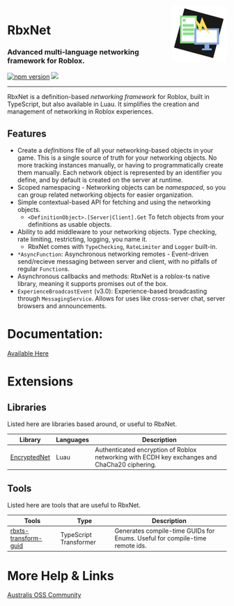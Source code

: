 <img src="logo.png" align="right"/>

<h1>RbxNet</h1>
<h3>Advanced multi-language networking framework for Roblox.</h3>

<a href="https://www.npmjs.com/package/@rbxts/net"><img src="https://badge.fury.io/js/@rbxts%2Fnet.svg" alt="npm version" height="18"></a>
<a href="https://wally.run/package/vorlias/net"><img src="https://img.shields.io/badge/wally%20package-3.0.3-red" height="18"/></a>

---

RbxNet is a definition-based _networking framework_ for Roblox, built in TypeScript, but also available in Luau. It simplifies the creation and management of networking in Roblox experiences.

## Features
- Create a _definitions_ file of all your networking-based objects in your game. This is a single source of truth for your networking objects. No more tracking instances manually, or having to programmatically create them manually. Each network object is represented by an identifier you define, and by default is created on the server at runtime.
- Scoped namespacing - Networking objects can be _namespaced_, so you can group related networking objects for easier organization.
- Simple contextual-based API for fetching and using the networking objects.
    - `<DefinitionObject>.[Server|Client].Get` To fetch objects from your definitions as usable objects.
- Ability to add middleware to your networking objects. Type checking, rate limiting, restricting, logging, you name it.
    - RbxNet comes with `TypeChecking`, `RateLimiter` and `Logger` built-in.
- `*AsyncFunction`: Asynchronous networking remotes - Event-driven send/recieve messaging between server and client, with no pitfalls of regular `Function`s.
- Asynchronous callbacks and methods: RbxNet is a roblox-ts native library, meaning it supports promises out of the box.
- `ExperienceBroadcastEvent` (v3.0): Experience-based broadcasting through `MessagingService`. Allows for uses like cross-server chat, server browsers and announcements.

# Documentation:

[Available Here](https://rbxnet.australis.dev/)

# Extensions

## Libraries
Listed here are libraries based around, or useful to RbxNet.

| Library                                                    | Languages | Description                                                                                   |
|------------------------------------------------------------|-----------|-----------------------------------------------------------------------------------------------|
| [EncryptedNet](https://github.com/boatbomber/EncryptedNet) | Luau      | Authenticated encryption of Roblox networking with ECDH key exchanges and ChaCha20 ciphering. |

## Tools
Listed here are tools that are useful to RbxNet.

| Tools                                                                     | Type                 | Description                                                                 |
|-------------------------------------------------------------------------------|----------------------|-----------------------------------------------------------------------------|
| [rbxts-transform-guid](https://github.com/roblox-aurora/rbxts-transform-guid) | TypeScript Transformer | Generates compile-time GUIDs for Enums. Useful for compile-time remote ids. |

# More Help & Links

[Australis OSS Community](https://discord.gg/SvUcvTRjPZ)
